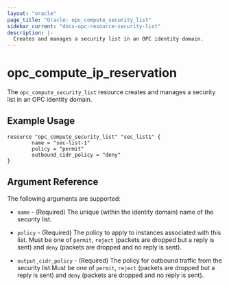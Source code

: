 ```yaml
---
layout: "oracle"
page_title: "Oracle: opc_compute_security_list"
sidebar_current: "docs-opc-resource-security-list"
description: |-
  Creates and manages a security list in an OPC identity domain.
---
```


# opc\_compute\_ip\_reservation

The ``opc_compute_security_list`` resource creates and manages a security list in an OPC identity domain.

## Example Usage

```
resource "opc_compute_security_list" "sec_list1" {
       	name = "sec-list-1"
        policy = "permit"
        outbound_cidr_policy = "deny"
}
```

## Argument Reference

The following arguments are supported:

* `name` - (Required) The unique (within the identity domain) name of the security list.

* `policy` - (Required) The policy to apply to instances associated with this list. Must be one of `permit`,
`reject` (packets are dropped but a reply is sent) and `deny` (packets are dropped and no reply is sent).

* `output_cidr_policy` - (Required) The policy for outbound traffic from the security list.Must be one of `permit`,
`reject` (packets are dropped but a reply is sent) and `deny` (packets are dropped and no reply is sent).